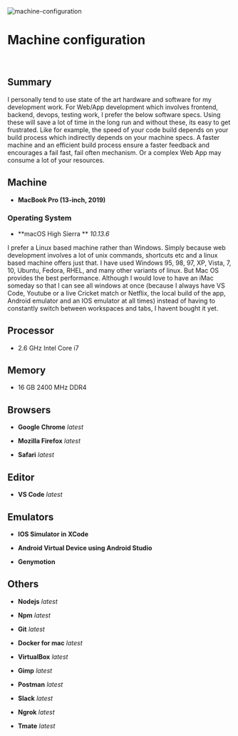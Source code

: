<img src="/img/machine-configuration.jpg" title="machine-configuration" class="post-first-image" />

# Machine configuration

&nbsp;

## Summary

I personally tend to use state of the art hardware and software for my development work. For Web/App development which involves frontend, backend, devops, testing work, I prefer the below software specs. Using these will save a lot of time in the long run and without these, its easy to get frustrated. Like for example, the speed of your code build depends on your build process which indirectly depends on your machine specs. A faster machine and an efficient build process ensure a faster feedback and encourages a fail fast, fail often mechanism. Or a complex Web App may consume a lot of your resources.

## Machine

 - **MacBook Pro (13-inch, 2019)**

### Operating System

 - **macOS High Sierra ** *10.13.6*

 I prefer a Linux based machine rather than Windows. Simply because web development involves a lot of unix commands, shortcuts etc and a linux based machine offers just that. I have used Windows 95, 98, 97, XP, Vista, 7, 10, Ubuntu, Fedora, RHEL, and many other variants of linux. But Mac OS provides the best performance. Although I would love to have an iMac someday so that I can see all windows at once (because I always have VS Code, Youtube or a live Cricket match or Netflix, the local build of the app, Android emulator and an IOS emulator at all times) instead of having to constantly switch between workspaces and tabs, I havent bought it yet.

## Processor

 - 2.6 GHz Intel Core i7

## Memory

 - 16 GB 2400 MHz DDR4

## Browsers

 - **Google Chrome** *latest*

 - **Mozilla Firefox** *latest*

 - **Safari** *latest*

## Editor

 - **VS Code** *latest*

## Emulators

- **IOS Simulator in XCode**

- **Android Virtual Device using Android Studio**

- **Genymotion**

## Others

- **Nodejs** *latest*

- **Npm** *latest*

- **Git** *latest*

- **Docker for mac** *latest*

- **VirtualBox** *latest*

- **Gimp** *latest*

- **Postman** *latest*

- **Slack** *latest*

- **Ngrok** *latest*

- **Tmate** *latest*
